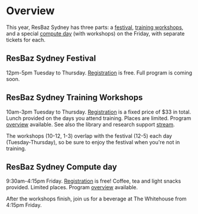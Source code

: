 # Overview

This year, ResBaz Sydney has three parts: a <a href="#resbaz-sydney-festival">festival</a>, <a href="#resbaz-sydney-training-workshops">training workshops</a>, and a special <a href="#resbaz-sydney-compute-day">compute day</a> (with workshops) on the Friday, with separate tickets for each.

## ResBaz Sydney Festival

12pm-5pm Tuesday to Thursday. <a href="#registration">Registration</a> is free. Full program is coming soon.

## ResBaz Sydney Training Workshops

10am-3pm Tuesday to Thursday. <a href="#registration">Registration</a> is a fixed price of $33 in total. Lunch provided on the days you attend training. Places are limited. Program <a href="workshops.html">overview</a> available. See also the library and research support <a href="LRSS.html">stream</a>.

The workshops (10-12, 1-3) overlap with the festival (12-5) each day (Tuesday-Thursday), so be sure to enjoy the festival when you're not in training.

## ResBaz Sydney Compute day

9:30am-4:15pm Friday. <a href="#registration">Registration</a> is free! Coffee, tea and light snacks provided. Limited places. Program <a href="compute_day.html">overview</a> available.

After the workshops finish, join us for a beverage at The Whitehouse from 4:15pm Friday.
